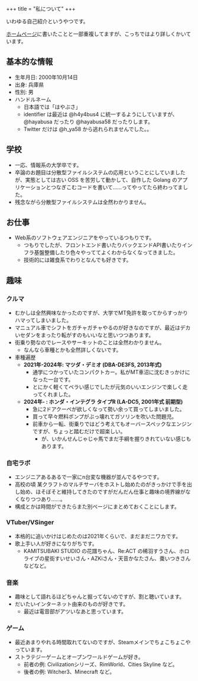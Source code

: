 +++
title = "私について"
+++

いわゆる自己紹介というやつです。

[ホームページ](https://www.h4y4bus4.com)に書いたことと一部重複してますが、こっちではより詳しくかいています。

## 基本的な情報
- 生年月日: 2000年10月14日
- 出身: 兵庫県
- 性別: 男
- ハンドルネーム
    - 日本語では「はやぶさ」
    - identifier は最近は @h4y4bus4 に統一するようにしていますが、@hayabusa だったり @hayabusa58 だったりします。
    - Twitter だけは @h_ya58 から逃れられませんでした。。

## 学校
- 一応、情報系の大学卒です。
- 卒論のお題目は分散型ファイルシステムの応用ということにしていましたが、実態としては古い OSS を苦労して動かして、自作した Golang のアプリケーションとつなぎこむコードを書いて……ってやってたら終わってました。
- 残念ながら分散型ファイルシステムは全然わかりません。

## お仕事
- Web系のソフトウェアエンジニアをやっているつもりです。
    - つもりでしたが、フロントエンド書いたりバックエンドAPI書いたりインフラ基盤整備したり色々やっててよくわからなくなってきました。
    - 技術的には雑食系でわりとなんでも好きです。

## 趣味
### クルマ
- むかしは全然興味なかったのですが、大学でMT免許を取ってからすっかりハマってしまいました。
- マニュアル車でシフトをガチャガチャやるのが好きなのですが、最近はデカいセダンをまったり転がすのもいいなと思いつつあります。
- 街乗り勢なのでレースやサーキットのことは全然わかりません。
    - なんなら車種とかも全然詳しくないです。
- 車種遍歴
    - **2021年-2024年: マツダ・デミオ (DBA-DE3FS, 2013年式)**
        - 通学につかっていたコンパクトカー。私がMT車沼に沈むきっかけになった一台です。
        - とにかく軽くてペラい感じでしたが元気のいいエンジンで楽しく走ってくれました。
    - **2024年- : ホンダ・インテグラ タイプR (LA-DC5, 2001年式 前期型)**
        - 急に2ドアクーペが欲しくなって勢い余って買ってしまいました。
        - 買って早々燃料ポンプがぶっ壊れてガソリンを吹いた問題児。
        - 前車から一転、街乗りではどう考えてもオーバースペックなエンジンですが、ちょっと踏むだけで超楽しい。
            - が、いかんせんじゃじゃ馬でまだ手綱を握りきれていない感じもあります。
### 自宅ラボ
- エンジニアあるあるで一家にn台変な機器が並んでるやつです。
- 高校の頃 某クラフトのマルチサーバをホストし始めたのがきっかけで手を出し始め、ほそぼそと維持してきたのですがだんだん仕事と趣味の境界線がなくなりつつあり……。
- 構成とかは時間ができたらまた別ページにまとめておくことにします。

### VTuber/VSinger
- 本格的に追いかけはじめたのは2021年くらいで、まだまだニワカです。
- 歌上手い人が好きになりがちです。
    - KAMITSUBAKI STUDIO の花譜ちゃん、Re:ACT の稀羽すうさん、ホロライブの星街すいせいさん・AZKiさん・天音かなたさん、棗いつきさんなどなど。

### 音楽
- 趣味として語れるほどちゃんと掘ってないのですが、割と聴いています。
- だいたいインターネット由来のものが好きです。
    - 最近は電音部がアツいなあと思っています。

### ゲーム
- 最近あまりやれる時間取れてないのですが、Steamメインでちょこちょこやっています。
- ストラテジーゲームとオープンワールドゲームが好き。
    - 前者の例: Civilizationシリーズ、RimWorld、Cities Skyline など。
    - 後者の例: Witcher3、Minecraft など。
